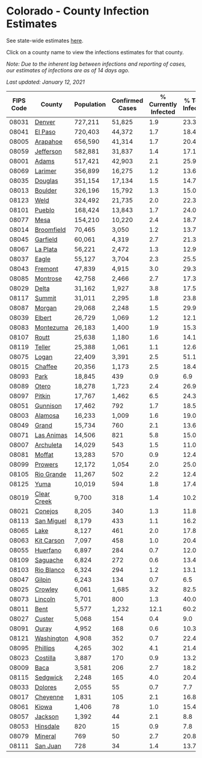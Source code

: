 # Colorado - County Infection Estimates

See state-wide estimates [here](/infections/us-co).

Click on a county name to view the infections estimates for that county.

*Note: Due to the inherent lag between infections and reporting of cases, our estimates of infections are as of 14 days ago.*

*Last updated: January 12, 2021*

|   FIPS Code |                     County |   Population |   Confirmed Cases |   % Currently Infected |   % Total Infected |
|-------------|----------------------------|--------------|-------------------|------------------------|--------------------|
|       08031 |           [Denver](denver) |      727,211 |            51,825 |                    1.9 |               23.3 |
|       08041 |         [El Paso](el-paso) |      720,403 |            44,372 |                    1.7 |               18.4 |
|       08005 |       [Arapahoe](arapahoe) |      656,590 |            41,314 |                    1.7 |               20.4 |
|       08059 |     [Jefferson](jefferson) |      582,881 |            31,837 |                    1.4 |               17.1 |
|       08001 |             [Adams](adams) |      517,421 |            42,903 |                    2.1 |               25.9 |
|       08069 |         [Larimer](larimer) |      356,899 |            16,275 |                    1.2 |               13.6 |
|       08035 |         [Douglas](douglas) |      351,154 |            17,134 |                    1.5 |               14.7 |
|       08013 |         [Boulder](boulder) |      326,196 |            15,792 |                    1.3 |               15.0 |
|       08123 |               [Weld](weld) |      324,492 |            21,735 |                    2.0 |               22.3 |
|       08101 |           [Pueblo](pueblo) |      168,424 |            13,843 |                    1.7 |               24.0 |
|       08077 |               [Mesa](mesa) |      154,210 |            10,220 |                    2.4 |               18.7 |
|       08014 |   [Broomfield](broomfield) |       70,465 |             3,050 |                    1.2 |               13.7 |
|       08045 |       [Garfield](garfield) |       60,061 |             4,319 |                    2.7 |               21.3 |
|       08067 |       [La Plata](la-plata) |       56,221 |             2,472 |                    1.3 |               12.9 |
|       08037 |             [Eagle](eagle) |       55,127 |             3,704 |                    2.3 |               25.5 |
|       08043 |         [Fremont](fremont) |       47,839 |             4,915 |                    3.0 |               29.3 |
|       08085 |       [Montrose](montrose) |       42,758 |             2,466 |                    2.7 |               17.3 |
|       08029 |             [Delta](delta) |       31,162 |             1,927 |                    3.8 |               17.5 |
|       08117 |           [Summit](summit) |       31,011 |             2,295 |                    1.8 |               23.8 |
|       08087 |           [Morgan](morgan) |       29,068 |             2,248 |                    1.5 |               29.9 |
|       08039 |           [Elbert](elbert) |       26,729 |             1,069 |                    1.2 |               12.1 |
|       08083 |     [Montezuma](montezuma) |       26,183 |             1,400 |                    1.9 |               15.3 |
|       08107 |             [Routt](routt) |       25,638 |             1,180 |                    1.6 |               14.1 |
|       08119 |           [Teller](teller) |       25,388 |             1,061 |                    1.1 |               12.6 |
|       08075 |             [Logan](logan) |       22,409 |             3,391 |                    2.5 |               51.1 |
|       08015 |         [Chaffee](chaffee) |       20,356 |             1,173 |                    2.5 |               18.4 |
|       08093 |               [Park](park) |       18,845 |               439 |                    0.9 |                6.9 |
|       08089 |             [Otero](otero) |       18,278 |             1,723 |                    2.4 |               26.9 |
|       08097 |           [Pitkin](pitkin) |       17,767 |             1,462 |                    6.5 |               24.3 |
|       08051 |       [Gunnison](gunnison) |       17,462 |               792 |                    1.7 |               18.5 |
|       08003 |         [Alamosa](alamosa) |       16,233 |             1,009 |                    1.6 |               19.0 |
|       08049 |             [Grand](grand) |       15,734 |               760 |                    2.1 |               13.6 |
|       08071 |   [Las Animas](las-animas) |       14,506 |               821 |                    5.8 |               15.0 |
|       08007 |     [Archuleta](archuleta) |       14,029 |               543 |                    1.5 |               11.0 |
|       08081 |           [Moffat](moffat) |       13,283 |               570 |                    0.9 |               12.4 |
|       08099 |         [Prowers](prowers) |       12,172 |             1,054 |                    2.0 |               25.0 |
|       08105 |   [Rio Grande](rio-grande) |       11,267 |               502 |                    2.2 |               12.4 |
|       08125 |               [Yuma](yuma) |       10,019 |               594 |                    1.8 |               17.4 |
|       08019 | [Clear Creek](clear-creek) |        9,700 |               318 |                    1.4 |               10.2 |
|       08021 |         [Conejos](conejos) |        8,205 |               340 |                    1.3 |               11.8 |
|       08113 |   [San Miguel](san-miguel) |        8,179 |               433 |                    1.1 |               16.2 |
|       08065 |               [Lake](lake) |        8,127 |               461 |                    2.0 |               17.8 |
|       08063 |   [Kit Carson](kit-carson) |        7,097 |               458 |                    1.0 |               20.4 |
|       08055 |       [Huerfano](huerfano) |        6,897 |               284 |                    0.7 |               12.0 |
|       08109 |       [Saguache](saguache) |        6,824 |               272 |                    0.6 |               13.4 |
|       08103 |   [Rio Blanco](rio-blanco) |        6,324 |               294 |                    1.2 |               13.1 |
|       08047 |           [Gilpin](gilpin) |        6,243 |               134 |                    0.7 |                6.5 |
|       08025 |         [Crowley](crowley) |        6,061 |             1,685 |                    3.2 |               82.5 |
|       08073 |         [Lincoln](lincoln) |        5,701 |               800 |                    1.3 |               40.0 |
|       08011 |               [Bent](bent) |        5,577 |             1,232 |                   12.1 |               60.2 |
|       08027 |           [Custer](custer) |        5,068 |               154 |                    0.4 |                9.0 |
|       08091 |             [Ouray](ouray) |        4,952 |               168 |                    0.6 |               10.3 |
|       08121 |   [Washington](washington) |        4,908 |               352 |                    0.7 |               22.4 |
|       08095 |       [Phillips](phillips) |        4,265 |               302 |                    4.1 |               21.4 |
|       08023 |       [Costilla](costilla) |        3,887 |               170 |                    0.9 |               13.2 |
|       08009 |               [Baca](baca) |        3,581 |               206 |                    2.7 |               18.2 |
|       08115 |       [Sedgwick](sedgwick) |        2,248 |               165 |                    4.0 |               20.4 |
|       08033 |         [Dolores](dolores) |        2,055 |                55 |                    0.7 |                7.7 |
|       08017 |       [Cheyenne](cheyenne) |        1,831 |               105 |                    2.1 |               16.8 |
|       08061 |             [Kiowa](kiowa) |        1,406 |                78 |                    1.0 |               15.4 |
|       08057 |         [Jackson](jackson) |        1,392 |                44 |                    2.1 |                8.8 |
|       08053 |       [Hinsdale](hinsdale) |          820 |                15 |                    0.9 |                7.8 |
|       08079 |         [Mineral](mineral) |          769 |                50 |                    2.7 |               20.8 |
|       08111 |       [San Juan](san-juan) |          728 |                34 |                    1.4 |               13.7 |